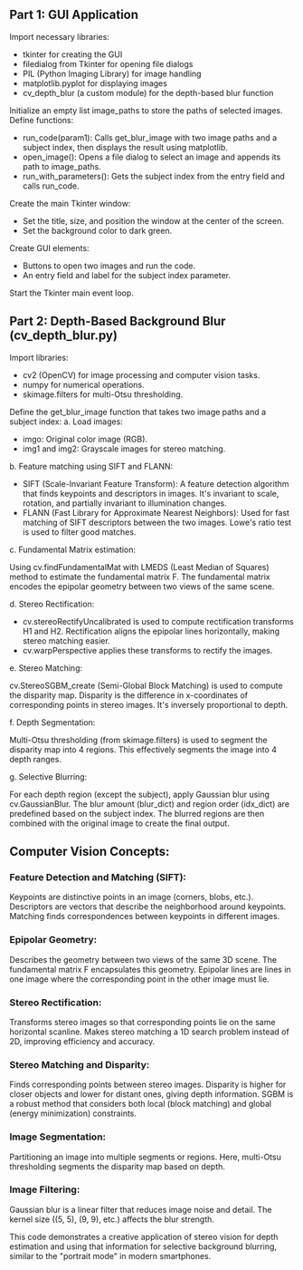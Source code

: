 ## Part 1: GUI Application

Import necessary libraries:

* tkinter for creating the GUI
* filedialog from Tkinter for opening file dialogs
* PIL (Python Imaging Library) for image handling
* matplotlib.pyplot for displaying images
* cv_depth_blur (a custom module) for the depth-based blur function


Initialize an empty list image_paths to store the paths of selected images.
Define functions:

* run_code(param1): Calls get_blur_image with two image paths and a subject index, then displays the result using matplotlib.
* open_image(): Opens a file dialog to select an image and appends its path to image_paths.
* run_with_parameters(): Gets the subject index from the entry field and calls run_code.


Create the main Tkinter window:

* Set the title, size, and position the window at the center of the screen.
* Set the background color to dark green.


Create GUI elements:

* Buttons to open two images and run the code.
* An entry field and label for the subject index parameter.


Start the Tkinter main event loop.




## Part 2: Depth-Based Background Blur (cv_depth_blur.py)

Import libraries:

* cv2 (OpenCV) for image processing and computer vision tasks.
* numpy for numerical operations.
* skimage.filters for multi-Otsu thresholding.


Define the get_blur_image function that takes two image paths and a subject index:
a. Load images:

* imgo: Original color image (RGB).
* img1 and img2: Grayscale images for stereo matching.

b. Feature matching using SIFT and FLANN:

* SIFT (Scale-Invariant Feature Transform): A feature detection algorithm that finds keypoints and descriptors in images. It's invariant to scale, rotation, and partially invariant to illumination changes.
* FLANN (Fast Library for Approximate Nearest Neighbors): Used for fast matching of SIFT descriptors between the two images.
Lowe's ratio test is used to filter good matches.

c. Fundamental Matrix estimation:

Using cv.findFundamentalMat with LMEDS (Least Median of Squares) method to estimate the fundamental matrix F.
The fundamental matrix encodes the epipolar geometry between two views of the same scene.

d. Stereo Rectification:

* cv.stereoRectifyUncalibrated is used to compute rectification transforms H1 and H2.
Rectification aligns the epipolar lines horizontally, making stereo matching easier.
* cv.warpPerspective applies these transforms to rectify the images.

e. Stereo Matching:

cv.StereoSGBM_create (Semi-Global Block Matching) is used to compute the disparity map.
Disparity is the difference in x-coordinates of corresponding points in stereo images. It's inversely proportional to depth.

f. Depth Segmentation:

Multi-Otsu thresholding (from skimage.filters) is used to segment the disparity map into 4 regions.
This effectively segments the image into 4 depth ranges.

g. Selective Blurring:

For each depth region (except the subject), apply Gaussian blur using cv.GaussianBlur.
The blur amount (blur_dict) and region order (idx_dict) are predefined based on the subject index.
The blurred regions are then combined with the original image to create the final output.



## Computer Vision Concepts:

### Feature Detection and Matching (SIFT):

Keypoints are distinctive points in an image (corners, blobs, etc.).
Descriptors are vectors that describe the neighborhood around keypoints.
Matching finds correspondences between keypoints in different images.


### Epipolar Geometry:

Describes the geometry between two views of the same 3D scene.
The fundamental matrix F encapsulates this geometry.
Epipolar lines are lines in one image where the corresponding point in the other image must lie.


### Stereo Rectification:

Transforms stereo images so that corresponding points lie on the same horizontal scanline.
Makes stereo matching a 1D search problem instead of 2D, improving efficiency and accuracy.


### Stereo Matching and Disparity:

Finds corresponding points between stereo images.
Disparity is higher for closer objects and lower for distant ones, giving depth information.
SGBM is a robust method that considers both local (block matching) and global (energy minimization) constraints.


### Image Segmentation:

Partitioning an image into multiple segments or regions.
Here, multi-Otsu thresholding segments the disparity map based on depth.


### Image Filtering:

Gaussian blur is a linear filter that reduces image noise and detail.
The kernel size ((5, 5), (9, 9), etc.) affects the blur strength.



This code demonstrates a creative application of stereo vision for depth estimation and using that information for selective background blurring, similar to the "portrait mode" in modern smartphones.
